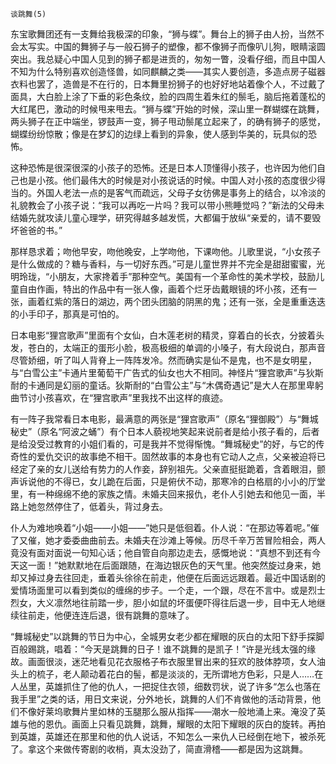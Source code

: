     谈跳舞(5) 

   东宝歌舞团还有一支舞给我极深的印象，“狮与蝶”。舞台上的狮子由人扮，当然不会太写实。中国的舞狮子与一般石狮子的塑像，都不像狮子而像叭儿狗，眼睛滚圆突出。我总疑心中国人见到的狮子都是进贡的，匆匆一瞥，没看仔细，而且中国人不知为什么特别喜欢创造怪兽，如同麒麟之类——其实人要创造，多造点房子磁器衣料也罢了，造兽是不在行的，日本舞里扮狮子的也好好地站着像个人，不过戴了面具，大白脸上涂了下垂的彩色条纹，脸的四周生着朱红的鬃毛，脑后拖着蓬松的大红尾巴，激动的时候甩来甩去。“狮与蝶”开始的时候，深山里一群蝴蝶在跳舞，两头狮子在正中端坐，锣鼓声一变，狮子甩动鬃尾立起来了，的确有狮子的感觉，蝴蝶纷纷惊散；像是在梦幻的边绿上看到的异象，使人感到华美的，玩具似的恐怖。

   这种恐怖是很深很深的小孩子的恐怖。还是日本人顶懂得小孩子，也许因为他们自己也是小孩。他们最伟大的时候是对小孩说话的时候。中国人对小孩的态度很少得当的。外国人老法一点的是客气而疏远，父母子女彷佛是事务上的结合，以冷淡的礼貌教会了小孩子说：“我可以再吃一片吗？我可以带小熊睡觉吗？”新法的父母未结婚先就攻读儿童心理学，研究得越多越发慌，大都偏于放纵“亲爱的，请不要毁坏爸爸的书。”

   那样恳求着；吻他早安，吻他晚安，上学吻他，下课吻他。儿歌里说，“小女孩子是什么做成的？糖与香料，与一切好东西。”可是儿童世界并不完全是甜甜蜜蜜，光明玲珑，“小朋友，大家搀着手”那种空气。美国有一个革命性的美术学校，鼓励儿童自由作画，特出的作品中有一张人像，画着个烂牙齿戴眼镜的坏小孩，还有一张，画着红紫的落日的湖边，两个团头团脑的阴黑的鬼；还有一张，全是重重迭迭的小手印子，那真是可怕的。

   日本电影“狸宫歌声”里面有个女仙，白木莲老树的精灵，穿着白的长衣，分披着头发，苍白的，太端正的蛋形小脸，极高极细的单调的小嗓子，有大段说白，那声音尽管娇细，听了叫人背脊上一阵阵发冷。然而确实是仙不是鬼，也不是女明星，与“白雪公主”卡通片里葡萄干广告式的仙女也大不相同。神怪片“狸宫歌声”与狄斯耐的卡通同是幻丽的童话。狄斯耐的“白雪公主”与“木偶奇遇记”是大人在那里卑躬曲节讨小孩喜欢，在“狸宫歌声”里我找不出这样的痕迹。

   有一阵子我常看日本电影，最满意的两张是“狸宫歌声”（原名“狸御殿”）与“舞城秘史”（原名“阿波之蛹”）有个日本人藐视地笑起来说前者是给小孩子看的，后者是给没受过教育的小姐们看的，可是我并不觉得惭愧。“舞城秘史”的好，与它的传奇性的爱仇交识的故事绝不相干。固然故事的本身也有它动人之点，父亲被迫将已经定了亲的女儿送给有势力的人作妾，辞别祖先。父亲直挺挺跪着，含着眼泪，颤声诉说他的不得已，女儿跪在后面，只是俯伏不动，那寒冷的白格扇的小小的厅堂里，有一种绵绵不绝的家族之情。未婚夫回来报仇，老仆人引她去和他见一面，半路上她忽然停住了，低着头，背过身去。

   仆人为难地唤着“小姐——小姐——”她只是低徊着。仆人说：“在那边等着呢。”催了又催，她才委委曲曲前去。未婚夫在沙滩上等候。历尽千辛万苦冒险相会，两人竟没有面对面说一句知心话；他自管自向那边走去，感慨地说：“真想不到还有今天这一面！”她默默地在后面跟随，在海边银灰色的天气里。他突然旋过身来，她却又掉过身去往回走，垂着头徐徐在前走，他便在后面远远跟着。最近中国话剧的爱情场面里可以看到类似的缠绵的步子。一个走，一个跟，尽在不言中。或是烈士烈女，大义凛然地往前踏一步，胆小如鼠的坏蛋便吓得往后退一步，目中无人地继续往前走，他便连连后退，很有跳舞的意味了。

   “舞城秘史”以跳舞的节日为中心，全城男女老少都在耀眼的灰白的太阳下舒手探脚百般踢跳，唱着：“今天是跳舞的日子！谁不跳舞的是凯子！”许是光线太强的缘故。画面很淡，迷茫地看见花衣服格子布衣服里冒出来的狂欢的肢体脖项，女人油头上的梳子，老人颠动着花白的髻，都是淡淡的，无所谓地方色彩，只是人……在人丛里，英雄抓住了他的仇人，一把捉住衣领，细数罚状，说了许多“怎么也落在我手里”之类的话，用日文来说，分外地长，跳舞的人们不肯做他的活动背景，他们不像好莱坞歌舞片里如林的玉腿那么服从指挥——潮水一般地涌上来。淹没了英雄与他的恩仇。画面上只看见跳舞，跳舞，耀眼的太阳下耀眼的灰白的旋转。再拍到英雄，英雄还在那里和他的仇人说话，不知怎么一来仇人已经倒在地下，被杀死了。拿这个来做传寄剧的收梢，真太没劲了，简直滑稽——都是因为这跳舞。

